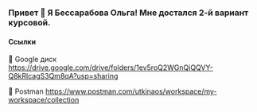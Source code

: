 ### Привет 👋 Я Бессарабова Ольга! Мне достался 2-й вариант курсовой. 



#### Ссылки
📌 Google диск https://drive.google.com/drive/folders/1ev5roQ2WGnQiQQVY-Q8kRlcagS3Qm8qA?usp=sharing

📌 Postman https://www.postman.com/utkinaos/workspace/my-workspace/collection
